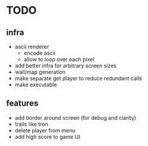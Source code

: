 # TODO

## infra

- ascii renderer
  - encode ascii
  - allow to loop over each pixel
- add better infra for arbitrary screen sizes
- wall/map generation
- make separate get player to reduce redundant calls
- make executable

## features

- add border around screen (for debug and clarity)
- trails like tron
- delete player from menu
- add high score to game UI
